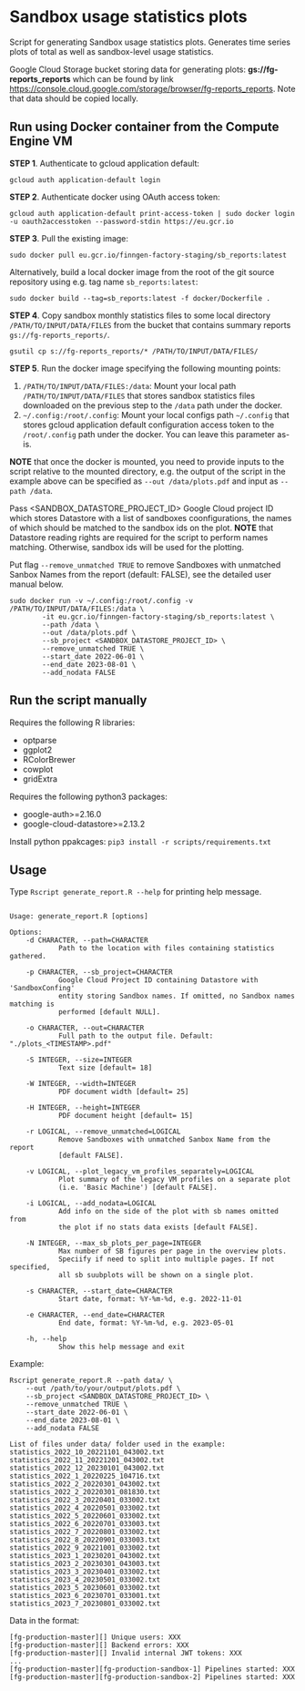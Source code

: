 # Sandbox usage statistics plots

Script for generating Sandbox usage statistics plots. Generates time series plots of total as well as sandbox-level usage statistics.

Google Cloud Storage bucket storing data for generating plots: **gs://fg-reports_reports** which can be found by link https://console.cloud.google.com/storage/browser/fg-reports_reports. Note that data should be copied locally.

## Run using Docker container from the Compute Engine VM

**STEP 1**. Authenticate to gcloud application default:
```
gcloud auth application-default login
```

**STEP 2**. Authenticate docker using OAuth access token:
```
gcloud auth application-default print-access-token | sudo docker login -u oauth2accesstoken --password-stdin https://eu.gcr.io
```

**STEP 3**. Pull the existing image:

```
sudo docker pull eu.gcr.io/finngen-factory-staging/sb_reports:latest
```

Alternatively, build a local docker image from the root of the git source repository using e.g. tag name `sb_reports:latest`:
```
sudo docker build --tag=sb_reports:latest -f docker/Dockerfile .
```

**STEP 4**. Copy sandbox monthly statistics files to some local directory `/PATH/TO/INPUT/DATA/FILES` from the bucket that contains summary reports `gs://fg-reports_reports/`. 
```
gsutil cp s://fg-reports_reports/* /PATH/TO/INPUT/DATA/FILES/
```

**STEP 5**. Run the docker image specifying the following mounting points:
1. `/PATH/TO/INPUT/DATA/FILES:/data`: Mount your local path `/PATH/TO/INPUT/DATA/FILES` that stores sandbox statistics files downloaded on the previous step to the `/data` path under the docker. 
2. `~/.config:/root/.config`: Mount your local configs path `~/.config` that stores gcloud application default configuration access token to the `/root/.config` path under the docker. You can leave this parameter as-is.

**NOTE** that once the docker is mounted, you need to provide inputs to the script relative to the mounted directory, e.g. the output of the script in the example above can be specified as `--out /data/plots.pdf` and input as `--path /data`.

Pass <SANDBOX_DATASTORE_PROJECT_ID> Google Cloud project ID which stores Datastore with a list of sandboxes coonfigurations, the names of which should be matched to the sandbox ids on the plot. **NOTE** that Datastore reading rights are required for the script to perform names matching. Otherwise, sandbox ids will be used for the plotting. 

Put flag `--remove_unmatched TRUE` to remove Sandboxes with unmatched Sanbox Names from the report (default: FALSE), see the detailed user manual below.

```
sudo docker run -v ~/.config:/root/.config -v /PATH/TO/INPUT/DATA/FILES:/data \
        -it eu.gcr.io/finngen-factory-staging/sb_reports:latest \
		--path /data \
		--out /data/plots.pdf \
		--sb_project <SANDBOX_DATASTORE_PROJECT_ID> \
		--remove_unmatched TRUE \
		--start_date 2022-06-01 \
		--end_date 2023-08-01 \
		--add_nodata FALSE
```


## Run the script manually

Requires the following R libraries:
- optparse
- ggplot2
- RColorBrewer
- cowplot
- gridExtra

Requires the following python3 packages:
- google-auth>=2.16.0
- google-cloud-datastore>=2.13.2

Install python ppakcages: `pip3 install -r scripts/requirements.txt`


## Usage 

Type `Rscript generate_report.R --help` for printing help message. 

```

Usage: generate_report.R [options]

Options:
	-d CHARACTER, --path=CHARACTER
			Path to the location with files containing statistics gathered.

	-p CHARACTER, --sb_project=CHARACTER
			Google Cloud Project ID containing Datastore with 'SandboxConfing' 
			entity storing Sandbox names. If omitted, no Sandbox names matching is 
			performed [default NULL].

	-o CHARACTER, --out=CHARACTER
			Full path to the output file. Default: "./plots_<TIMESTAMP>.pdf"

	-S INTEGER, --size=INTEGER
			Text size [default= 18]

	-W INTEGER, --width=INTEGER
			PDF document width [default= 25]

	-H INTEGER, --height=INTEGER
			PDF document height [default= 15]

	-r LOGICAL, --remove_unmatched=LOGICAL
			Remove Sandboxes with unmatched Sanbox Name from the report 
			[default FALSE].

	-v LOGICAL, --plot_legacy_vm_profiles_separately=LOGICAL
			Plot summary of the legacy VM profiles on a separate plot 
			(i.e. 'Basic Machine') [default FALSE].

	-i LOGICAL, --add_nodata=LOGICAL
			Add info on the side of the plot with sb names omitted from 
			the plot if no stats data exists [default FALSE].

	-N INTEGER, --max_sb_plots_per_page=INTEGER
			Max number of SB figures per page in the overview plots. 
			Speciify if need to split into multiple pages. If not specified, 
			all sb suubplots will be shown on a single plot.

	-s CHARACTER, --start_date=CHARACTER
			Start date, format: %Y-%m-%d, e.g. 2022-11-01

	-e CHARACTER, --end_date=CHARACTER
			End date, format: %Y-%m-%d, e.g. 2023-05-01

	-h, --help
			Show this help message and exit

```

Example:


```
Rscript generate_report.R --path data/ \
	--out /path/to/your/output/plots.pdf \
	--sb_project <SANDBOX_DATASTORE_PROJECT_ID> \
	--remove_unmatched TRUE \
	--start_date 2022-06-01 \
	--end_date 2023-08-01 \
	--add_nodata FALSE

List of files under data/ folder used in the example:
statistics_2022_10_20221101_043002.txt
statistics_2022_11_20221201_043002.txt
statistics_2022_12_20230101_043002.txt
statistics_2022_1_20220225_104716.txt
statistics_2022_2_20220301_043002.txt
statistics_2022_2_20220301_081830.txt
statistics_2022_3_20220401_033002.txt
statistics_2022_4_20220501_033002.txt
statistics_2022_5_20220601_033002.txt
statistics_2022_6_20220701_033003.txt
statistics_2022_7_20220801_033002.txt
statistics_2022_8_20220901_033003.txt
statistics_2022_9_20221001_033002.txt
statistics_2023_1_20230201_043002.txt
statistics_2023_2_20230301_043003.txt
statistics_2023_3_20230401_033002.txt
statistics_2023_4_20230501_033002.txt
statistics_2023_5_20230601_033002.txt
statistics_2023_6_20230701_033001.txt
statistics_2023_7_20230801_033002.txt
```

Data in the format:
```
[fg-production-master][] Unique users: XXX
[fg-production-master][] Backend errors: XXX
[fg-production-master][] Invalid internal JWT tokens: XXX
...
[fg-production-master][fg-production-sandbox-1] Pipelines started: XXX
[fg-production-master][fg-production-sandbox-2] Pipelines started: XXX
```





